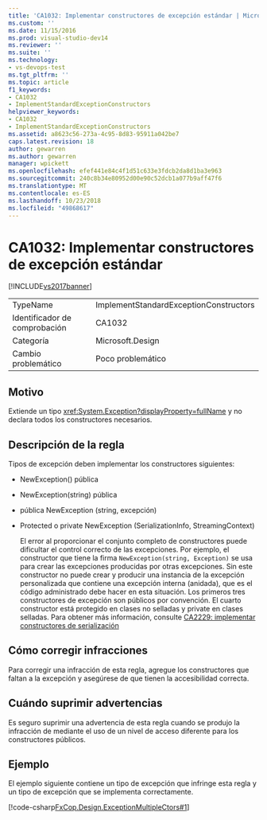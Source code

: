 ```yaml
---
title: 'CA1032: Implementar constructores de excepción estándar | Microsoft Docs'
ms.custom: ''
ms.date: 11/15/2016
ms.prod: visual-studio-dev14
ms.reviewer: ''
ms.suite: ''
ms.technology:
- vs-devops-test
ms.tgt_pltfrm: ''
ms.topic: article
f1_keywords:
- CA1032
- ImplementStandardExceptionConstructors
helpviewer_keywords:
- CA1032
- ImplementStandardExceptionConstructors
ms.assetid: a8623c56-273a-4c95-8d83-95911a042be7
caps.latest.revision: 18
author: gewarren
ms.author: gewarren
manager: wpickett
ms.openlocfilehash: efef441e84c4f1d51c633e3fdcb2da8d1ba3e963
ms.sourcegitcommit: 240c8b34e80952d00e90c52dcb1a077b9aff47f6
ms.translationtype: MT
ms.contentlocale: es-ES
ms.lasthandoff: 10/23/2018
ms.locfileid: "49868617"
---
```

# <a name="ca1032-implement-standard-exception-constructors"></a>CA1032: Implementar constructores de excepción estándar
[!INCLUDE[vs2017banner](../includes/vs2017banner.md)]

|||
|-|-|
|TypeName|ImplementStandardExceptionConstructors|
|Identificador de comprobación|CA1032|
|Categoría|Microsoft.Design|
|Cambio problemático|Poco problemático|

## <a name="cause"></a>Motivo
 Extiende un tipo <xref:System.Exception?displayProperty=fullName> y no declara todos los constructores necesarios.

## <a name="rule-description"></a>Descripción de la regla
 Tipos de excepción deben implementar los constructores siguientes:

- NewException() pública

- NewException(string) pública

- pública NewException (string, excepción)

- Protected o private NewException (SerializationInfo, StreamingContext)

  El error al proporcionar el conjunto completo de constructores puede dificultar el control correcto de las excepciones. Por ejemplo, el constructor que tiene la firma `NewException(string, Exception)` se usa para crear las excepciones producidas por otras excepciones. Sin este constructor no puede crear y producir una instancia de la excepción personalizada que contiene una excepción interna (anidada), que es el código administrado debe hacer en esta situación. Los primeros tres constructores de excepción son públicos por convención. El cuarto constructor está protegido en clases no selladas y private en clases selladas. Para obtener más información, consulte [CA2229: implementar constructores de serialización](../code-quality/ca2229-implement-serialization-constructors.md)

## <a name="how-to-fix-violations"></a>Cómo corregir infracciones
 Para corregir una infracción de esta regla, agregue los constructores que faltan a la excepción y asegúrese de que tienen la accesibilidad correcta.

## <a name="when-to-suppress-warnings"></a>Cuándo suprimir advertencias
 Es seguro suprimir una advertencia de esta regla cuando se produjo la infracción de mediante el uso de un nivel de acceso diferente para los constructores públicos.

## <a name="example"></a>Ejemplo
 El ejemplo siguiente contiene un tipo de excepción que infringe esta regla y un tipo de excepción que se implementa correctamente.

 [!code-csharp[FxCop.Design.ExceptionMultipleCtors#1](../snippets/csharp/VS_Snippets_CodeAnalysis/FxCop.Design.ExceptionMultipleCtors/cs/FxCop.Design.ExceptionMultipleCtors.cs#1)]



